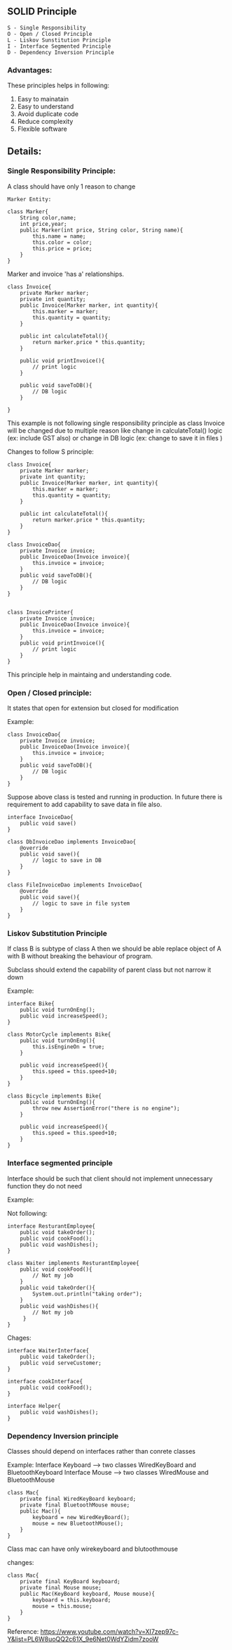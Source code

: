## SOLID Principle

```
S - Single Responsibility
O - Open / Closed Principle
L - Liskov Sunstitution Principle
I - Interface Segmented Principle
D - Dependency Inversion Principle
```

### Advantages:
These principles helps in following:
1. Easy to mainatain
2. Easy to understand
3. Avoid duplicate code
4. Reduce complexity
5. Flexible software

## Details:
### Single Responsibility Principle:

A class should have only 1 reason to change

```
Marker Entity: 

class Marker{
    String color,name;
    int price,year;
    public Marker(int price, String color, String name){
        this.name = name;
        this.color = color;
        this.price = price;
    }
}
```
Marker and invoice 'has a' relationships.
```
class Invoice{
    private Marker marker;
    private int quantity;
    public Invoice(Marker marker, int quantity){
        this.marker = marker;
        this.quantity = quantity;
    }

    public int calculateTotal(){
        return marker.price * this.quantity;
    }

    public void printInvoice(){
        // print logic
    }

    public void saveToDB(){
        // DB logic
    }

}
```

This example is not following single responsibility principle as class Invoice will be changed due to multiple reason like change in calculateTotal() logic (ex: include GST also) or change in DB logic (ex: change to save it in files )

Changes to follow S principle:

```
class Invoice{
    private Marker marker;
    private int quantity;
    public Invoice(Marker marker, int quantity){
        this.marker = marker;
        this.quantity = quantity;
    } 

    public int calculateTotal(){
        return marker.price * this.quantity;
    }
}

class InvoiceDao{
    private Invoice invoice;
    public InvoiceDao(Invoice invoice){
        this.invoice = invoice;
    }
    public void saveToDB(){
        // DB logic
    }
}


class InvoicePrinter{
    private Invoice invoice;
    public InvoiceDao(Invoice invoice){
        this.invoice = invoice;
    }
    public void printInvoice(){
        // print logic
    }
}
```

This principle help in maintaing and understanding code.

### Open / Closed principle:
It states that open for extension but closed for modification

Example:
```
class InvoiceDao{
    private Invoice invoice;
    public InvoiceDao(Invoice invoice){
        this.invoice = invoice;
    }
    public void saveToDB(){
        // DB logic
    }
}
```

Suppose above class is tested and running in production. In future there is requirement to add capability to save data in file also.

```
interface InvoiceDao{
    public void save()
}

class DbInvoiceDao implements InvoiceDao{
    @override
    public void save(){
        // logic to save in DB
    }
}

class FileInvoiceDao implements InvoiceDao{
    @override
    public void save(){
        // logic to save in file system
    }
}
```

### Liskov Substitution Principle

If class B is subtype of class A then we should be able replace object of A with B without breaking the behaviour of program.

Subclass should extend the capability of parent class but not narrow it down

Example:

```
interface Bike{
    public void turnOnEng();
    public void increaseSpeed();
}

class MotorCycle implements Bike{
    public void turnOnEng(){
        this.isEngineOn = true;
    }

    public void increaseSpeed(){
        this.speed = this.speed+10;
    }
}

class Bicycle implements Bike{
    public void turnOnEng(){
        throw new AssertionError("there is no engine");
    }

    public void increaseSpeed(){
        this.speed = this.speed+10;
    }
}
```

### Interface segmented principle

Interface should be such that client should not implement unnecessary function they do not need

Example:

Not following:
```
interface ResturantEmployee{
    public void takeOrder();
    public void cookFood();
    public void washDishes();
}

class Waiter implements ResturantEmployee{
    public void cookFood(){
        // Not my job
    }
    public void takeOrder(){
        System.out.println("taking order");
    }
    public void washDishes(){
        // Not my job
     }
}
```

Chages:
```
interface WaiterInterface{
    public void takeOrder();
    public void serveCustomer;
}

interface cookInterface{
    public void cookFood();
}

interface Helper{
    public void washDishes();
}
```

### Dependency Inversion principle

Classes should depend on interfaces rather than conrete classes

Example:
Interface Keyboard --> two classes WiredKeyBoard and BluetoothKeyboard
Interface Mouse    --> two classes WiredMouse and BluetoothMouse

```
class Mac{
    private final WiredKeyBoard keyboard;
    private final BluetoothMouse mouse;
    public Mac(){
        keyboard = new WiredKeyBoard();
        mouse = new BluetoothMouse();
    }
}
```

Class mac can have only wirekeyboard and blutoothmouse

changes:
```
class Mac{
    private final KeyBoard keyboard;
    private final Mouse mouse;
    public Mac(KeyBoard keyboard, Mouse mouse){
        keyboard = this.keyboard;
        mouse = this.mouse;
    }
}
```

Reference:
https://www.youtube.com/watch?v=XI7zep97c-Y&list=PL6W8uoQQ2c61X_9e6Net0WdYZidm7zooW